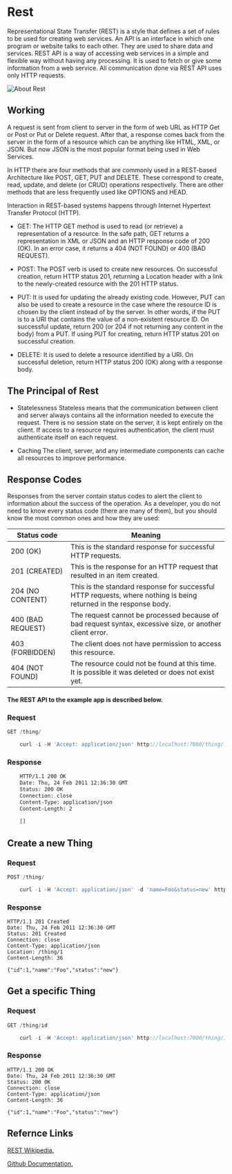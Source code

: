 
# Rest

Representational State Transfer (REST) is a style that defines a set of rules to be used for creating web services. An API is an interface in which one program or website talks to each other. They are used to share data and services. REST API is a way of accessing web services in a simple and flexible way without having any processing. It is used to fetch or give some information from a web service. All communication done via REST API uses only HTTP requests. 

![About Rest](https://www.seobility.net/en/wiki/images/f/f1/Rest-API.png)

## Working

A request is sent from client to server in the form of web URL as HTTP Get or Post or Put or Delete request. After that, a response comes back from the server in the form of a resource which can be anything like HTML, XML, or JSON. But now JSON is the most popular format being used in Web Services. 

In HTTP there are four methods that are commonly used in a REST-based Architecture like POST, GET, PUT and DELETE. These correspond to create, read, update, and delete (or CRUD) operations respectively. There are other methods that are less frequently used like OPTIONS and HEAD. 


Interaction in REST-based systems happens through Internet Hypertext Transfer Protocol (HTTP).

* GET: The HTTP GET method is used to read (or retrieve) a representation of a resource. In the safe path, GET returns a representation in XML or JSON and an HTTP response code of 200 (OK). In an error case, it returns a 404 (NOT FOUND) or 400 (BAD REQUEST). 
 
* POST: The POST verb is used to create new resources. On successful creation, return HTTP status 201, returning a Location header with a link to the newly-created resource with the 201 HTTP status. 
 
* PUT: It is used for updating the already existing code. However, PUT can also be used to create a resource in the case where the resource ID is chosen by the client instead of by the server. In other words, if the PUT is to a URI that contains the value of a non-existent resource ID. On successful update, return 200 (or 204 if not returning any content in the body) from a PUT. If using PUT for creating, return HTTP status 201 on successful creation.
 
* DELETE: It is used to delete a resource identified by a URI. On successful deletion, return HTTP status 200 (OK) along with a response body. 

## The Principal of Rest
* Statelessness
Stateless means that the communication between client and server always contains all the information needed to execute the request. There is no session state on the server, it is kept entirely on the client. If access to a resource requires authentication, the client must authenticate itself on each request.

* Caching
The client, server, and any intermediate components can cache all resources to improve performance.
 
 ## Response Codes

 Responses from the server contain status codes to alert the client to information about the success of the operation. As a developer, you do not need to know every status code (there are many of them), but you should know the most common ones and how they are used:

 | Status code | Meaning     |
 |-------------|-------------|
 | 200 (OK)    | This is the standard response for successful HTTP requests.|
 | 201 (CREATED)| This is the response for an HTTP request that resulted in an item created.|
 | 204 (NO CONTENT)|This is the standard response for successful HTTP requests, where nothing is being returned in the response body.|
 | 400 (BAD REQUEST) |	The request cannot be processed because of bad request syntax, excessive size, or another client error.|
 | 403 (FORBIDDEN) |	The client does not have permission to access this resource.|
 | 404 (NOT FOUND) |	The resource could not be found at this time. It is possible it was deleted or does not exist yet.|
 

#### The REST API to the example app is described below.

### Request
```javascript
GET /thing/

    curl -i -H 'Accept: application/json' http://localhost:7000/thing/
```

### Response
```HTML
    HTTP/1.1 200 OK
    Date: Thu, 24 Feb 2011 12:36:30 GMT
    Status: 200 OK
    Connection: close
    Content-Type: application/json
    Content-Length: 2
    
    []
 ```

## Create a new Thing

### Request
```javascript
POST /thing/

    curl -i -H 'Accept: application/json' -d 'name=Foo&status=new' http://localhost:7000/thing
 ```

### Response

    HTTP/1.1 201 Created
    Date: Thu, 24 Feb 2011 12:36:30 GMT
    Status: 201 Created
    Connection: close
    Content-Type: application/json
    Location: /thing/1
    Content-Length: 36

    {"id":1,"name":"Foo","status":"new"}

## Get a specific Thing

### Request
```javascript
GET /thing/id

    curl -i -H 'Accept: application/json' http://localhost:7000/thing/1
```

### Response

    HTTP/1.1 200 OK
    Date: Thu, 24 Feb 2011 12:36:30 GMT
    Status: 200 OK
    Connection: close
    Content-Type: application/json
    Content-Length: 36

    {"id":1,"name":"Foo","status":"new"}


## Refernce Links

[REST Wikipedia.](https://en.wikipedia.org/wiki/Representational_state_transfer)  

[Github Documentation.](https://docs.github.com/en/rest)


